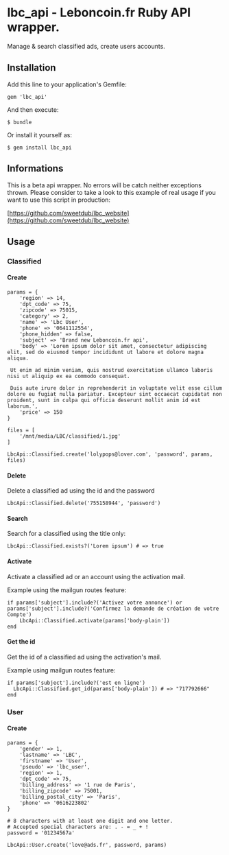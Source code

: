# lbc_api - Leboncoin.fr Ruby API wrapper. 

Manage & search classified ads, create users accounts.

## Installation

Add this line to your application's Gemfile:

    gem 'lbc_api'

And then execute:

    $ bundle

Or install it yourself as:

    $ gem install lbc_api

## Informations

This is a beta api wrapper. No errors will be catch neither exceptions thrown.
Please consider to take a look to this example of real usage if you want to use this script in production:

[https://github.com/sweetdub/lbc_website](https://github.com/sweetdub/lbc_website)

## Usage

### Classified

#### Create

	params = {
	    'region' => 14,
	    'dpt_code' => 75,
	    'zipcode' => 75015,
	    'category' => 2,
	    'name' => 'Lbc User',
	    'phone' => '0641112554',
	    'phone_hidden' => false,
	    'subject' => 'Brand new Leboncoin.fr api',
	    'body' => 'Lorem ipsum dolor sit amet, consectetur adipiscing elit, sed do eiusmod tempor incididunt ut labore et dolore magna aliqua.
	
	 Ut enim ad minim veniam, quis nostrud exercitation ullamco laboris nisi ut aliquip ex ea commodo consequat.
	
	 Duis aute irure dolor in reprehenderit in voluptate velit esse cillum dolore eu fugiat nulla pariatur. Excepteur sint occaecat cupidatat non proident, sunt in culpa qui officia deserunt mollit anim id est laborum.',
	    'price' => 150
	}
	
	files = [
	    '/mnt/media/LBC/classified/1.jpg'
	]
	
	LbcApi::Classified.create('lolypops@lover.com', 'password', params, files)

#### Delete

Delete a classified ad using the id and the password

	LbcApi::Classified.delete('755158944', 'password')

#### Search

Search for a classified using the title only:

	LbcApi::Classified.exists?('Lorem ipsum') # => true

#### Activate

Activate a classified ad or an account using the activation mail.

Example using the mailgun routes feature:

	if params['subject'].include?('Activez votre annonce') or params['subject'].include?('Confirmez la demande de création de votre Compte')
		LbcApi::Classified.activate(params['body-plain'])
	end


#### Get the id

Get the id of a classified ad using the activation's mail.

Example using mailgun routes feature:

	if params['subject'].include?('est en ligne')
      LbcApi::Classified.get_id(params['body-plain']) # => "717792666"
    end

### User

#### Create

	params = {
	    'gender' => 1,
	    'lastname' => 'LBC',
	    'firstname' => 'User',
	    'pseudo' => 'lbc_user',
	    'region' => 1,
	    'dpt_code' => 75,
	    'billing_address' => '1 rue de Paris',
	    'billing_zipcode' => 75001,
	    'billing_postal_city' => 'Paris',
	    'phone' => '0616223802'
	}
	
	# 8 characters with at least one digit and one letter. 
	# Accepted special characters are: . - = _ + !
	password = '01234567a'
	
	LbcApi::User.create('love@ads.fr', password, params)
